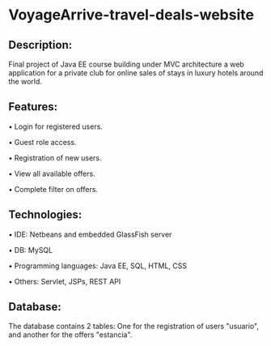 # VoyageArrive-travel-deals-website

## Description:

Final project of Java EE course building under MVC architecture a web application for a private club for online sales of stays in luxury hotels around the world.

## Features:

  • Login for registered users.
  
  • Guest role access.

  • Registration of new users.

  • View all available offers.

  • Complete filter on offers.
  
## Technologies:

  • IDE: Netbeans and embedded GlassFish server

  • DB: MySQL

  • Programming languages: Java EE, SQL, HTML, CSS

  • Others: Servlet, JSPs, REST API
  
## Database:

The database contains 2 tables: One for the registration of users "usuario", and another for the offers "estancia".
